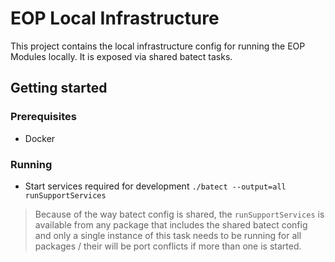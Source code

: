 # EOP Local Infrastructure

This project contains the local infrastructure config for running the EOP Modules locally. It is exposed via shared
batect tasks.

## Getting started

### Prerequisites

* Docker

### Running

* Start services required for development ```./batect --output=all runSupportServices```

> Because of the way batect config is shared, the `runSupportServices` is available from any package that includes the
> shared batect config and only a single instance of this task needs to be running for all packages / their will be port
> conflicts if more than one is started.

